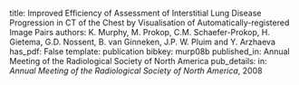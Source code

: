 title: Improved Efficiency of Assessment of Interstitial Lung Disease Progression in CT of the Chest by Visualisation of Automatically-registered Image Pairs
authors: K. Murphy, M. Prokop, C.M. Schaefer-Prokop, H. Gietema, G.D. Nossent, B. van Ginneken, J.P. W. Pluim and Y. Arzhaeva
has_pdf: False
template: publication
bibkey: murp08b
published_in: Annual Meeting of the Radiological Society of North America
pub_details: in: <i>Annual Meeting of the Radiological Society of North America</i>, 2008
